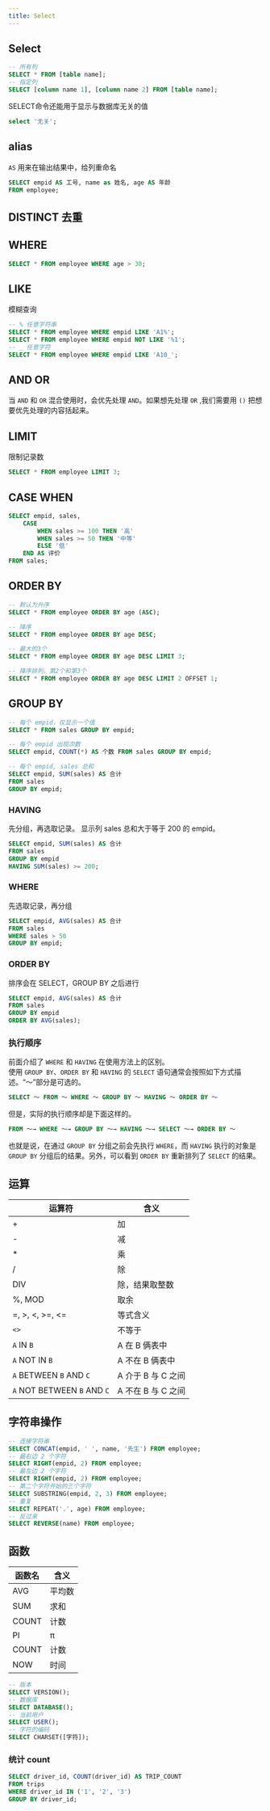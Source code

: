 ```yaml
---
title: Select
---
```


## Select
``` sql
-- 所有列
SELECT * FROM [table name];
-- 指定列
SELECT [column name 1], [column name 2] FROM [table name];
```

SELECT命令还能用于显示与数据库无关的值
``` sql
select '无关';
```

## alias
`AS` 用来在输出结果中，给列重命名
```sql
SELECT empid AS 工号, name as 姓名, age AS 年龄
FROM employee;
```

## DISTINCT 去重


## WHERE
``` sql
SELECT * FROM employee WHERE age > 30;
```

## LIKE
模糊查询
```sql
-- % 任意字符串
SELECT * FROM employee WHERE empid LIKE 'A1%';
SELECT * FROM employee WHERE empid NOT LIKE '%1';
-- _ 任意字符
SELECT * FROM employee WHERE empid LIKE 'A10_';
```

## AND OR
当 `AND` 和 `OR` 混合使用时，会优先处理 `AND`。如果想先处理 `OR` ,我们需要用 `()` 把想要优先处理的内容括起来。

## LIMIT
限制记录数
```sql
SELECT * FROM employee LIMIT 3;
```


## CASE WHEN
``` sql
SELECT empid, sales,
    CASE
        WHEN sales >= 100 THEN '高'
        WHEN sales >= 50 THEN '中等'
        ELSE '低' 
    END AS 评价
FROM sales;
```


## ORDER BY
```sql
-- 默认为升序
SELECT * FROM employee ORDER BY age (ASC);

-- 降序
SELECT * FROM employee ORDER BY age DESC;

-- 最大的3个
SELECT * FROM employee ORDER BY age DESC LIMIT 3;

-- 降序排列，第2个和第3个
SELECT * FROM employee ORDER BY age DESC LIMIT 2 OFFSET 1;
```

## GROUP BY
```sql
-- 每个 empid，仅显示一个值
SELECT * FROM sales GROUP BY empid;

-- 每个 empid 出现次数
SELECT empid, COUNT(*) AS 个数 FROM sales GROUP BY empid;

-- 每个 empid, sales 总和
SELECT empid, SUM(sales) AS 合计
FROM sales
GROUP BY empid;
```

### HAVING
先分组，再选取记录。
显示列 sales 总和大于等于 200 的 empid。
```sql
SELECT empid, SUM(sales) AS 合计
FROM sales
GROUP BY empid
HAVING SUM(sales) >= 200;
```

### WHERE
先选取记录，再分组
```sql
SELECT empid, AVG(sales) AS 合计
FROM sales
WHERE sales > 50
GROUP BY empid;
```

### ORDER BY
排序会在 SELECT，GROUP BY 之后进行
```sql
SELECT empid, AVG(sales) AS 合计
FROM sales
GROUP BY empid
ORDER BY AVG(sales);
```

### 执行顺序
前面介绍了 `WHERE` 和 `HAVING` 在使用方法上的区别。  
使用 `GROUP BY`、`ORDER BY` 和 `HAVING` 的 `SELECT` 语句通常会按照如下方式描述。“～”部分是可选的。  
```sql
SELECT ～ FROM ～ WHERE ～ GROUP BY ～ HAVING ～ ORDER BY ～
```
但是，实际的执行顺序却是下面这样的。
```sql
FROM ～→ WHERE ～→ GROUP BY ～→ HAVING ～→ SELECT ～→ ORDER BY ～
```
也就是说，在通过 `GROUP BY` 分组之前会先执行 `WHERE`，而 `HAVING` 执行的对象是 `GROUP BY` 分组后的结果。另外，可以看到 `ORDER BY` 重新排列了 `SELECT` 的结果。





## 运算
| 运算符                      | 含义               |
| --------------------------- | ------------------ |
| +                           | 加                 |
| -                           | 减                 |
| *                           | 乘                 |
| /                           | 除                 |
| DIV                         | 除，结果取整数     |
| %, MOD                      | 取余               |
| =, >, <, >=, <=             | 等式含义           |
| `<>`                        | 不等于             |
| `A` IN `B`                  | A 在 B 俩表中      |
| `A` NOT IN `B`              | A  不在 B 俩表中   |
| `A` BETWEEN `B` AND `C`     | A 介于 B 与 C 之间 |
| `A` NOT BETWEEN `B` AND `C` | A 不在 B 与 C 之间 |


## 字符串操作
```sql
-- 连接字符串
SELECT CONCAT(empid, ' ', name, '先生') FROM employee;
-- 最右边 2 个字符
SELECT RIGHT(empid, 2) FROM employee;
-- 最左边 2 个字符
SELECT RIGHT(empid, 2) FROM employee;
-- 第二个字符开始的三个字符
SELECT SUBSTRING(empid, 2, 3) FROM employee;
-- 重复
SELECT REPEAT('.', age) FROM employee;
-- 反过来
SELECT REVERSE(name) FROM employee;
```




## 函数
| 函数名 | 含义   |
| ------ | ------ |
| AVG    | 平均数 |
| SUM    | 求和   |
| COUNT  | 计数   |
| PI     | π      |
| COUNT  | 计数   |
| NOW    | 时间   |

```sql
-- 版本
SELECT VERSION();
-- 数据库
SELECT DATABASE();
-- 当前用户
SELECT USER();
-- 字符的编码
SELECT CHARSET([字符]);
```


### 统计 count

```sql
SELECT driver_id, COUNT(driver_id) AS TRIP_COUNT
FROM trips
WHERE driver_id IN ('1', '2', '3')
GROUP BY driver_id;
```
